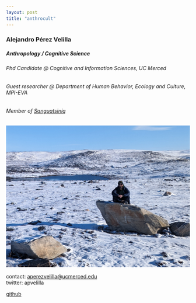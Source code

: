 ```yaml
---
layout: post
title: "anthrocult"  
---
```


### Alejandro Pérez Velilla
##### Anthropology / Cognitive Science
###### Phd Candidate @ Cognitive and Information Sciences, UC Merced
###### Guest researcher @ Department of Human Behavior, Ecology and Culture, MPI-EVA
###### Member of [Sanguatsiniq](https://sanguatsiniq.github.io/)

![photo](/img/arctic_photo.png)

contact: aperezvelilla@ucmerced.edu  
twitter: apvelilla

[github](https://github.com/datadreamscorp)
